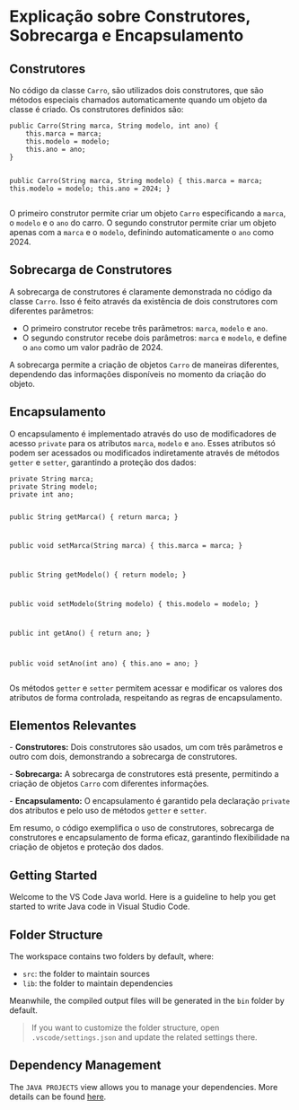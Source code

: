 <!DOCTYPE html>
<html lang="pt-BR">
<head>
    <meta charset="UTF-8">
    <meta name="viewport" content="width=device-width, initial-scale=1.0">
   
</head>
<body>
    <h1>Explicação sobre Construtores, Sobrecarga e Encapsulamento</h1>

<h2>Construtores</h2>
    <p>No código da classe <code>Carro</code>, são utilizados dois construtores, que são métodos especiais chamados automaticamente quando um objeto da classe é criado. Os construtores definidos são:</p>
    <pre><code>public Carro(String marca, String modelo, int ano) {
    this.marca = marca;
    this.modelo = modelo;
    this.ano = ano;
}

public Carro(String marca, String modelo) {
    this.marca = marca;
    this.modelo = modelo;
    this.ano = 2024;
}</code></pre>
    <p>O primeiro construtor permite criar um objeto <code>Carro</code> especificando a <code>marca</code>, o <code>modelo</code> e o <code>ano</code> do carro. O segundo construtor permite criar um objeto apenas com a <code>marca</code> e o <code>modelo</code>, definindo automaticamente o <code>ano</code> como 2024.</p>

<h2>Sobrecarga de Construtores</h2>
    <p>A sobrecarga de construtores é claramente demonstrada no código da classe <code>Carro</code>. Isso é feito através da existência de dois construtores com diferentes parâmetros:</p>
    <ul>
        <li>O primeiro construtor recebe três parâmetros: <code>marca</code>, <code>modelo</code> e <code>ano</code>.</li>
        <li>O segundo construtor recebe dois parâmetros: <code>marca</code> e <code>modelo</code>, e define o <code>ano</code> como um valor padrão de 2024.</li>
    </ul>
    <p>A sobrecarga permite a criação de objetos <code>Carro</code> de maneiras diferentes, dependendo das informações disponíveis no momento da criação do objeto.</p>

<h2>Encapsulamento</h2>
    <p>O encapsulamento é implementado através do uso de modificadores de acesso <code>private</code> para os atributos <code>marca</code>, <code>modelo</code> e <code>ano</code>. Esses atributos só podem ser acessados ou modificados indiretamente através de métodos <code>getter</code> e <code>setter</code>, garantindo a proteção dos dados:</p>
    <pre><code>private String marca;
private String modelo;
private int ano;

public String getMarca() {
    return marca;
}

public void setMarca(String marca) {
    this.marca = marca;
}

public String getModelo() {
    return modelo;
}

public void setModelo(String modelo) {
    this.modelo = modelo;
}

public int getAno() {
    return ano;
}

public void setAno(int ano) {
    this.ano = ano;
}</code></pre>
    <p>Os métodos <code>getter</code> e <code>setter</code> permitem acessar e modificar os valores dos atributos de forma controlada, respeitando as regras de encapsulamento.</p>

<h2>Elementos Relevantes</h2>
    <p>- <strong>Construtores:</strong> Dois construtores são usados, um com três parâmetros e outro com dois, demonstrando a sobrecarga de construtores.</p>
    <p>- <strong>Sobrecarga:</strong> A sobrecarga de construtores está presente, permitindo a criação de objetos <code>Carro</code> com diferentes informações.</p>
    <p>- <strong>Encapsulamento:</strong> O encapsulamento é garantido pela declaração <code>private</code> dos atributos e pelo uso de métodos <code>getter</code> e <code>setter</code>.</p>

<p>Em resumo, o código exemplifica o uso de construtores, sobrecarga de construtores e encapsulamento de forma eficaz, garantindo flexibilidade na criação de objetos e proteção dos dados.</p>
</body>
</html>




## Getting Started

Welcome to the VS Code Java world. Here is a guideline to help you get started to write Java code in Visual Studio Code.

## Folder Structure

The workspace contains two folders by default, where:

- `src`: the folder to maintain sources
- `lib`: the folder to maintain dependencies

Meanwhile, the compiled output files will be generated in the `bin` folder by default.

> If you want to customize the folder structure, open `.vscode/settings.json` and update the related settings there.

## Dependency Management

The `JAVA PROJECTS` view allows you to manage your dependencies. More details can be found [here](https://github.com/microsoft/vscode-java-dependency#manage-dependencies).
